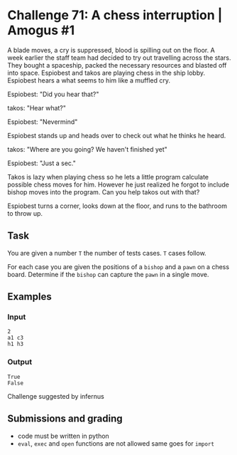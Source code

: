 # Challenge 71: A chess interruption | Amogus #1

A blade moves, a cry is suppressed, blood is spilling out on the floor. A week earlier the staff team had decided to try out travelling across the stars. They bought a spaceship, packed the necessary resources and blasted off into space. Espiobest and takos are playing chess in the ship lobby. Espiobest hears a what seems to him like a muffled cry.

Espiobest: "Did you hear that?"

takos: "Hear what?"

Espiobest: "Nevermind"

Espiobest stands up and heads over to check out what he thinks he heard.

takos: "Where are you going? We haven't finished yet"

Espiobest: "Just a sec."

Takos is lazy when playing chess so he lets a little program calculate possible chess moves for him. However he just realized he forgot to include bishop moves into the program. Can you help takos out with that?

Espiobest turns a corner, looks down at the floor, and runs to the bathroom to throw up.

## Task

You are given a number `T` the number of tests cases. `T` cases follow.

For each case you are given the positions of a `bishop` and a `pawn` on a chess board. Determine if the `bishop` can capture the `pawn` in a single move.

## Examples

### Input
```
2
a1 c3
h1 h3
```

### Output
```
True
False
```

Challenge suggested by infernus

## Submissions and grading

- code must be written in python
- `eval`, `exec` and `open` functions are not allowed same goes for `import`